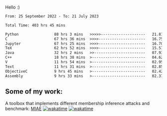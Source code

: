 Hello :)


<!--START_SECTION:waka-->

```txt
From: 25 September 2022 - To: 21 July 2023

Total Time: 403 hrs 45 mins

Python                88 hrs 3 mins   >>>>>--------------------   21.81 %
C                     67 hrs 36 mins  >>>>---------------------   16.75 %
Jupyter               67 hrs 25 mins  >>>>---------------------   16.70 %
TeX                   62 hrs 52 mins  >>>>---------------------   15.57 %
Java                  32 hrs 2 mins   >>-----------------------   07.93 %
C++                   18 hrs 38 mins  >------------------------   04.62 %
V                     11 hrs 54 mins  >------------------------   02.95 %
Text                  11 hrs 31 mins  >------------------------   02.85 %
ObjectiveC            9 hrs 45 mins   >------------------------   02.42 %
Assembly              9 hrs 33 mins   >------------------------   02.37 %
```

<!--END_SECTION:waka-->

## Some of my work: 

A toolbox that implements different membership inference attacks and benchmark: [MIAE](https://github.com/RPI-DSPlab) [![wakatime](https://wakatime.com/badge/user/18ac89f5-baf8-49e6-a5ee-d9272435ce3a/project/3e6541fd-578f-4d9d-9080-f2a42b2d10e1.svg)](https://wakatime.com/badge/user/18ac89f5-baf8-49e6-a5ee-d9272435ce3a/project/3e6541fd-578f-4d9d-9080-f2a42b2d10e1) [![wakatime](https://wakatime.com/badge/user/18ac89f5-baf8-49e6-a5ee-d9272435ce3a/project/5d5826e9-c6d6-4d86-8b00-0d1608c5f167.svg)](https://wakatime.com/badge/user/18ac89f5-baf8-49e6-a5ee-d9272435ce3a/project/5d5826e9-c6d6-4d86-8b00-0d1608c5f167)
